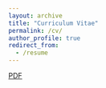 ```yaml
---
layout: archive
title: "Curriculum Vitae"
permalink: /cv/
author_profile: true
redirect_from:
  - /resume
---
```

<!-- {% include base_path %} -->

[PDF](http://nbviewer.jupyter.org/github/eghuang/cv/blob/master/cv.pdf)  

